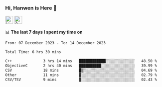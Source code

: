 ### Hi, Hanwen is Here 👋
<p>
	<a href="https://www.linkedin.com/in/liu-hanwen/"><img src="https://img.shields.io/badge/@hanwen-0A66C2?style=flat&logo=LinkedIn&logoColor=white" alt="Linkedin"  height="25px"/></a> 
	<a href="https://scholar.google.com/citations?user=HDF0su0AAAAJ"><img src="https://img.shields.io/badge/scholar-4385FE.svg?&style=plastic&logo=google-scholar&logoColor=white" alt="Google Scholar" height="25px"> </a>
</p>

📊 **The last 7 days I spent my time on** 
<!--START_SECTION:waka-->

```txt
From: 07 December 2023 - To: 14 December 2023

Total Time: 6 hrs 30 mins

C++              3 hrs 14 mins   ████████████░░░░░░░░░░░░░   48.50 %
ObjectiveC       2 hrs 40 mins   ██████████░░░░░░░░░░░░░░░   39.99 %
CSV              18 mins         █▒░░░░░░░░░░░░░░░░░░░░░░░   04.69 %
Other            11 mins         ▓░░░░░░░░░░░░░░░░░░░░░░░░   02.79 %
CSV/TSV          9 mins          ▓░░░░░░░░░░░░░░░░░░░░░░░░   02.43 %
```

<!--END_SECTION:waka-->


<!--
**david990917/david990917** is a ✨ _special_ ✨ repository because its `README.md` (this file) appears on your GitHub profile.

Here are some ideas to get you started:

- 🔭 I’m currently working on ...
- 🌱 I’m currently learning ...
- 👯 I’m looking to collaborate on ...
- 🤔 I’m looking for help with ...
- 💬 Ask me about ...
- 📫 How to reach me: ...
- 😄 Pronouns: ...
- ⚡ Fun fact: ...
-->
